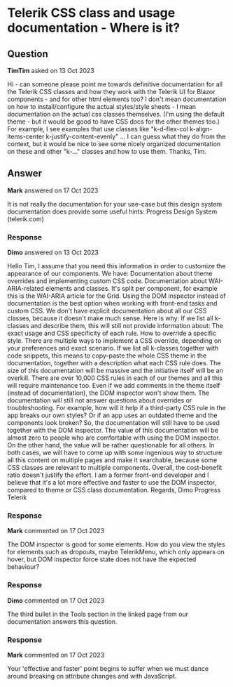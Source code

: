 # Telerik CSS class and usage documentation - Where is it?

## Question

**TimTim** asked on 13 Oct 2023

Hi - can someone please point me towards definitive documentation for all the Telerik CSS classes and how they work with the Telerik UI for Blazor components - and for other html elements too? I don't mean documentation on how to install/configure the actual styles/style sheets - I mean documentation on the actual css classes themselves. (I'm using the default theme - but it would be good to have CSS docs for the other themes too.) For example, I see examples that use classes like "k-d-flex-col k-align-items-center k-justify-content-evenly" ... I can guess what they do from the context, but it would be nice to see some nicely organized documentation on these and other "k-..." classes and how to use them. Thanks, Tim.

## Answer

**Mark** answered on 17 Oct 2023

It is not really the documentation for your use-case but this design system documentation does provide some useful hints: Progress Design System (telerik.com)

### Response

**Dimo** answered on 13 Oct 2023

Hello Tim, I assume that you need this information in order to customize the appearance of our components. We have: Documentation about theme overrides and implementing custom CSS code. Documentation about WAI-ARIA-related elements and classes. It's split per component, for example this is the WAI-ARIA article for the Grid. Using the DOM inspector instead of documentation is the best option when working with front-end tasks and custom CSS. We don't have explicit documentation about all our CSS classes, because it doesn't make much sense. Here is why: If we list all k-classes and describe them, this will still not provide information about: The exact usage and CSS specificity of each rule. How to override a specific style. There are multiple ways to implement a CSS override, depending on your preferences and exact scenario. If we list all k-classes together with code snippets, this means to copy-paste the whole CSS theme in the documentation, together with a description what each CSS rule does. The size of this documentation will be massive and the initiative itself will be an overkill. There are over 10,000 CSS rules in each of our themes and all this will require maintenance too. Even if we add comments in the theme itself (instead of documentation), the DOM inspector won't show them. The documentation will still not answer questions about overrides or troubleshooting. For example, how will it help if a third-party CSS rule in the app breaks our own styles? Or if an app uses an outdated theme and the components look broken? So, the documentation will still have to be used together with the DOM inspector. The value of this documentation will be almost zero to people who are comfortable with using the DOM inspector. On the other hand, the value will be rather questionable for all others. In both cases, we will have to come up with some ingenious way to structure all this content on multiple pages and make it searchable, because some CSS classes are relevant to multiple components. Overall, the cost-benefit ratio doesn't justify the effort. I am a former front-end developer and I believe that it's a lot more effective and faster to use the DOM inspector, compared to theme or CSS class documentation. Regards, Dimo Progress Telerik

### Response

**Mark** commented on 17 Oct 2023

The DOM inspector is good for some elements. How do you view the styles for elements such as dropouts, maybe TelerikMenu, which only appears on hover, but DOM inspector force state does not have the expected behaviour?

### Response

**Dimo** commented on 17 Oct 2023

The third bullet in the Tools section in the linked page from our documentation answers this question.

### Response

**Mark** commented on 17 Oct 2023

Your 'effective and faster' point begins to suffer when we must dance around breaking on attribute changes and with JavaScript.
